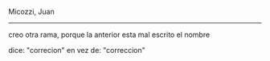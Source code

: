 Micozzi, Juan

- - -

creo otra rama, porque la anterior esta mal escrito el nombre

dice: "correcion"
en vez de: "correccion"
